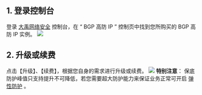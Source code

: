 ## 1.  登录控制台
   登录  [大禹网络安全](https://cloud.tencent.com/document/product/297)  控制台，在 “ BGP 高防 IP ” 控制页中找到您所购买的 BGP 高防 IP 实例。
	 ![](https://main.qcloudimg.com/raw/de750685e9f6cf3cd0ace44c57d45b3f.png)
## 2. 升级或续费
点击【升级】、【续费】，根据您自身的需求进行升级或续费。
![](https://main.qcloudimg.com/raw/6a551f094ed694779d3588788750abdc.png)
 **特别注意**： 保底防护峰值只支持提升不可降低，若您需要超大防护能力来保证业务正常可开启  [弹性防护]() 。
